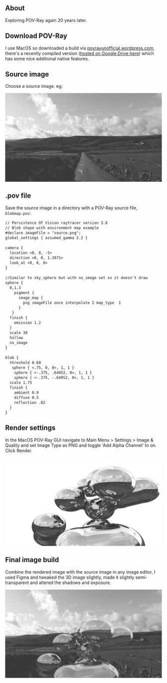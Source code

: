 ## About

Exploring POV-Ray again 20 years later.

## Download POV-Ray

I use MacOS so downloaded a build via [povrayunofficial.wordpress.com](https://povrayunofficial.wordpress.com/), there's a recently compiled version ([hosted on Google Drive here](https://drive.google.com/drive/folders/1EIko3hV9vF_7UTBG0-fsLJ0f5Wy85_2S)) which has some nice additional native features.

## Source image

Choose a source image. eg:

![source](../images/source.png)

## .pov file

Save the source image in a directory with a POV-Ray source file, `blobmap.pov`:

```
// Persistence Of Vision raytracer version 3.8
// Blob shape with environment map example
#declare imageFile = "source.png";
global_settings { assumed_gamma 2.2 }

camera {
  location <0, 0, -5>
  direction <0, 0, 1.2071>
  look_at <0, 0, 0>
}

//Similar to sky_sphere but with no_image set so it doesn't draw
sphere {
  0,1.3
    pigment {
      image_map {
        png imageFile once interpolate 2 map_type  1
      }
   }
  finish {
    emission 1.2
  }
  scale 30
  hollow
  no_image
}

blob {
  threshold 0.60
   sphere { <.75, 0, 0>, 1, 1 }
    sphere { <-.375, .64952, 0>, 1, 1 }
    sphere { <-.375, -.64952, 0>, 1, 1 }
  scale 1.75
  finish {
    ambient 0.9
    diffuse 0.5
    reflection .82
  }
}
```

## Render settings

In the MacOS POV-Ray GUI navigate to Main Menu > Settings > Image & Quality and set Image Type as PNG and toggle 'Add Alpha Channel' to on. Click Render.

![blobmap](../images/blobmap.png)

## Final image build

Combine the rendered image with the source image in any image editor, I used Figma and tweaked the 3D image slightly, made it slightly semi-transparent and altered the shadows and exposure.

![combined](../images/combined.png)